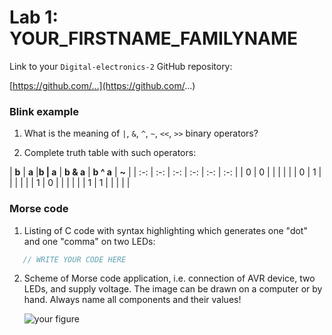 # Lab 1: YOUR_FIRSTNAME_FAMILYNAME

Link to your `Digital-electronics-2` GitHub repository:

   [https://github.com/...](https://github.com/...)


### Blink example

1. What is the meaning of `|`, `&`, `^`, `~`, `<<`, `>>` binary operators?

2. Complete truth table with such operators:

| **b** | **a** |**b | a** | **b & a** | **b ^ a** | **~** |
| :-: | :-: | :-: | :-: | :-: | :-: |
| 0 | 0 |  |  |  |  |
| 0 | 1 |  |  |  |  |
| 1 | 0 |  |  |  |  |
| 1 | 1 |  |  |  |  |


### Morse code

1. Listing of C code with syntax highlighting which generates one "dot" and one "comma" on two LEDs:

```c
   // WRITE YOUR CODE HERE
```


2. Scheme of Morse code application, i.e. connection of AVR device, two LEDs, and supply voltage. The image can be drawn on a computer or by hand. Always name all components and their values!

   ![your figure]()
